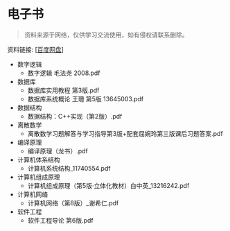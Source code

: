 # 电子书

> 资料来源于网络，仅供学习交流使用，如有侵权请联系删除。  

资料链接: [[百度网盘](https://pan.baidu.com/s/1YKp_ZBC40Iqpu8V2TEy9og?pwd=5ovq)]

- 数字逻辑
    - 数字逻辑 毛法尧 2008.pdf
- 数据库
    - 数据库实用教程 第3版.pdf
    - 数据库系统概论 王珊 第5版 13645003.pdf
- 数据结构
    - 数据结构：C++实现（第2版）.pdf
- 离散数学
    - 离散数学习题解答与学习指导第3版+配套屈婉玲第三版课后习题答案.pdf
- 编译原理
    - 编译原理（龙书）.pdf
- 计算机体系结构
    - 计算机系统结构_11740554.pdf
- 计算机组成原理
    - 计算机组成原理（第5版·立体化教材）白中英_13216242.pdf
- 计算机网络
    - 计算机网络（第8版）_谢希仁.pdf
- 软件工程
    - 软件工程导论 第6版.pdf